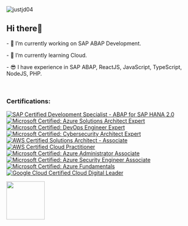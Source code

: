 <p align="left"> <img src="https://komarev.com/ghpvc/?username=justjd04" alt="justjd04" /> </p>


<h2>Hi there👋</h2> 


<p>- 🤫 I’m currently working on SAP ABAP Development.</p>
<p>- 😤 I’m currently learning Cloud.</p>
<p>- 😎 I have experience in SAP ABAP, ReactJS, JavaScript, TypeScript, NodeJS, PHP.</p>

<br />

<h3>Certifications:</h3>


[![SAP Certified Development Specialist - ABAP for SAP HANA 2.0](https://images.credly.com/size/100x100/images/c404c861-c9d8-49d5-aa48-1e69fdb83f04/E_HANAAW_16.png)](https://www.credly.com/badges/09c44e7b-528a-4d52-bcfd-51ddb65c54ef "SAP Certified Development Specialist - ABAP for SAP HANA 2.0")
[![Microsoft Certified: Azure Solutions Architect Expert](https://images.credly.com/size/100x100/images/987adb7e-49be-4e24-b67e-55986bd3fe66/azure-solutions-architect-expert-600x600.png)](https://www.credly.com/badges/e245a24e-aae3-45c5-ac55-11843d673561 "Microsoft Certified: Azure Solutions Architect Expert")
[![Microsoft Certified: DevOps Engineer Expert](https://images.credly.com/size/100x100/images/c3ab66f8-5d59-4afa-a6c2-0ba30a1989ca/CERT-Expert-DevOps-Engineer-600x600.png)](https://www.credly.com/badges/8317b90d-9f0e-4800-a760-905b6c0b27a0 "Microsoft Certified: DevOps Engineer Expert")
[![Microsoft Certified: Cybersecurity Architect Expert](https://images.credly.com/size/100x100/images/0ba22331-acf9-4e8a-8ce3-b4cc3d376040/image.png)](https://www.credly.com/badges/8e23d92a-e3ea-4b04-8041-02bc3b8e685f "Microsoft Certified: Cybersecurity Architect Expert")
[![AWS Certified Solutions Architect - Associate](https://images.credly.com/size/100x100/images/0e284c3f-5164-4b21-8660-0d84737941bc/image.png)](https://www.credly.com/badges/c890b83c-11f0-4b42-b589-8c37d2def895 "AWS Certified Solutions Architect - Associate")
[![AWS Certified Cloud Practitioner](https://images.credly.com/size/100x100/images/00634f82-b07f-4bbd-a6bb-53de397fc3a6/image.png)](https://www.credly.com/badges/6f0bceb3-da50-4d6c-b249-cc526c045d95 "AWS Certified Cloud Practitioner")
[![Microsoft Certified: Azure Administrator Associate](https://images.credly.com/size/100x100/images/336eebfc-0ac3-4553-9a67-b402f491f185/azure-administrator-associate-600x600.png)](https://www.credly.com/badges/82be0d7b-c809-4730-98cb-c0de759efeb4 "Microsoft Certified: Azure Administrator Associate")
[![Microsoft Certified: Azure Security Engineer Associate](https://images.credly.com/size/100x100/images/1ad16b6f-2c71-4a2e-ae74-ec69c4766039/azure-security-engineer-associate600x600.png)](https://www.credly.com/badges/d26d7421-0c50-4cf0-add8-3c190964abef "Microsoft Certified: Azure Security Engineer Associate")
[![Microsoft Certified: Azure Fundamentals](https://images.credly.com/size/100x100/images/be8fcaeb-c769-4858-b567-ffaaa73ce8cf/image.png)](https://www.credly.com/badges/2fa25906-5cd4-4784-a4a4-66806bb0be1d "Microsoft Certified: Azure Fundamentals")
[![Google Cloud Certified Cloud Digital Leader](<img src="https://user-images.githubusercontent.com/82485850/203015680-4404fdcd-4f30-49f4-bbc3-208af78dea0d.png" width="100" height="100">)](https://www.credential.net/409c4a1a-58f1-419a-ac84-617c6c1a8cb7 "Google Cloud Certified Cloud Digital Leader")


<img src="https://user-images.githubusercontent.com/82485850/203015680-4404fdcd-4f30-49f4-bbc3-208af78dea0d.png" width="100" height="100">


<!--
**justjd04/justjd04** is a ✨ _special_ ✨ repository because its `README.md` (this file) appears on your GitHub profile.

Here are some ideas to get you started:

- 🔭 I’m currently working on ...
- 🌱 I’m currently learning ...
- 👯 I’m looking to collaborate on ...
- 🤔 I’m looking for help with ...
- 💬 Ask me about ...
- 📫 How to reach me: ...
- 😄 Pronouns: ...
- ⚡ Fun fact: ...
-->

